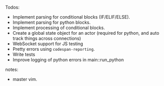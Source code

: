 Todos:
- Implement parsing for conditional blocks (IF/ELIF/ELSE).
- Implement parsing for python blocks.
- Implement processing of conditional blocks.
- Create a global state object for an actor (required for python, and auto track things across connections)
- WebSocket support for JS testing
- Pretty errors using `codespan-reporting`.
- Write tests
- Improve logging of python errors in main::run_python

notes:
- master vim.
